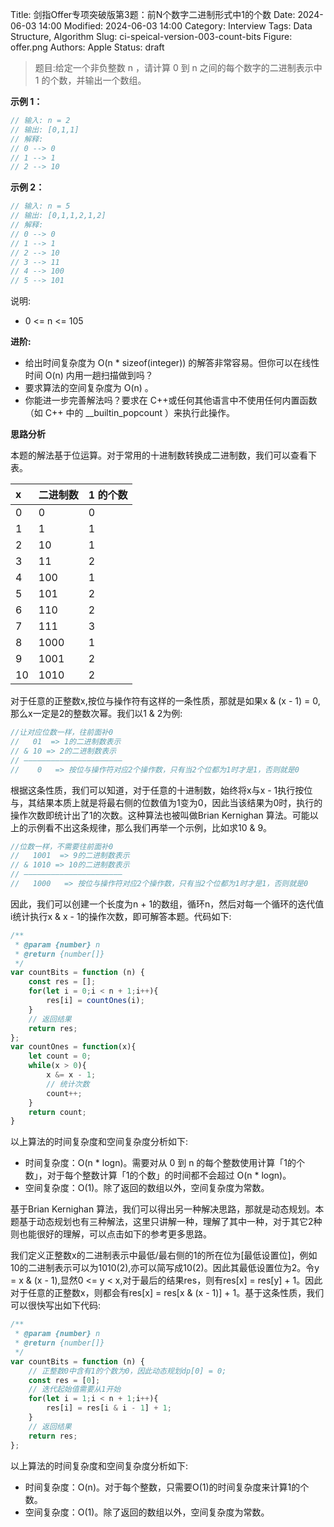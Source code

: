 Title: 剑指Offer专项突破版第3题：前N个数字二进制形式中1的个数
Date: 2024-06-03 14:00
Modified: 2024-06-03 14:00
Category: Interview
Tags: Data Structure, Algorithm
Slug: ci-speical-version-003-count-bits
Figure: offer.png
Authors: Apple
Status: draft

> 题目:给定一个非负整数 n ，请计算 0 到 n 之间的每个数字的二进制表示中 1 的个数，并输出一个数组。

**示例 1：**

```javascript
// 输入: n = 2
// 输出: [0,1,1]
// 解释:
// 0 --> 0
// 1 --> 1
// 2 --> 10
```

**示例 2：**

```javascript
// 输入: n = 5
// 输出: [0,1,1,2,1,2]
// 解释:
// 0 --> 0
// 1 --> 1
// 2 --> 10
// 3 --> 11
// 4 --> 100
// 5 --> 101
```
说明:

- 0 <= n <= 105

**进阶:**

- 给出时间复杂度为  O(n * sizeof(integer))  的解答非常容易。但你可以在线性时间  O(n)  内用一趟扫描做到吗？
- 要求算法的空间复杂度为  O(n) 。
- 你能进一步完善解法吗？要求在 C++或任何其他语言中不使用任何内置函数（如 C++ 中的  __builtin_popcount ）来执行此操作。

**思路分析**

本题的解法基于位运算。对于常用的十进制数转换成二进制数，我们可以查看下表。

|x	|二进制数	|1 的个数|
|:---|:---|:---|
|0	|0	|0|
|1	|1	|1|
|2	|10	|1|
|3	|11	|2|
|4	|100	|1|
|5	|101	|2|
|6	|110	|2|
|7	|111	|3|
|8	|1000	|1|
|9	|1001	|2|
|10	|1010	|2|

对于任意的正整数x,按位与操作符有这样的一条性质，那就是如果x & (x - 1) = 0,那么x一定是2的整数次幂。我们以1 & 2为例:

```javascript
//让对应位数一样，往前面补0
//   01  => 1的二进制数表示
// & 10 => 2的二进制数表示
// ——————————————————————
//    0   => 按位与操作符对应2个操作数，只有当2个位都为1时才是1，否则就是0
```

根据这条性质，我们可以知道，对于任意的十进制数，始终将x与x - 1执行按位与，其结果本质上就是将最右侧的位数值为1变为0，因此当该结果为0时，执行的操作次数即统计出了1的次数。这种算法也被叫做Brian Kernighan 算法。可能以上的示例看不出这条规律，那么我们再举一个示例，比如求10 & 9。

```javascript
//位数一样，不需要往前面补0
//   1001  => 9的二进制数表示
// & 1010 => 10的二进制数表示
// ——————————————————————
//   1000   => 按位与操作符对应2个操作数，只有当2个位都为1时才是1，否则就是0
```

因此，我们可以创建一个长度为n + 1的数组，循环n，然后对每一个循环的迭代值i统计执行x & x - 1的操作次数，即可解答本题。代码如下:

```javascript
/**
 * @param {number} n
 * @return {number[]}
 */
var countBits = function (n) {
    const res = [];
    for(let i = 0;i < n + 1;i++){
        res[i] = countOnes(i);
    }
    // 返回结果
    return res;
};
var countOnes = function(x){
    let count = 0;
    while(x > 0){
        x &= x - 1;
        // 统计次数
        count++;
    }
    return count;
}
```

以上算法的时间复杂度和空间复杂度分析如下:

- 时间复杂度：O(n * logn)。需要对从 0 到 n 的每个整数使用计算「1的个数」，对于每个整数计算「1的个数」的时间都不会超过 O(n * logn)。
- 空间复杂度：O(1)。除了返回的数组以外，空间复杂度为常数。

基于Brian Kernighan 算法，我们可以得出另一种解决思路，那就是动态规划。本题基于动态规划也有三种解法，这里只讲解一种，理解了其中一种，对于其它2种则也能很好的理解，可以点击如下的参考更多思路。

我们定义正整数x的二进制表示中最低/最右侧的1的所在位为[最低设置位]，例如10的二进制表示可以为1010(2),亦可以简写成10(2)。因此其最低设置位为2。令y = x & (x - 1),显然0 <= y < x,对于最后的结果res，则有res[x] = res[y] + 1。因此对于任意的正整数x，则都会有res[x] = res[x & (x - 1)] + 1。基于这条性质，我们可以很快写出如下代码:

```javascript
/**
 * @param {number} n
 * @return {number[]}
 */
var countBits = function (n) {
    // 正整数0中含有1的个数为0，因此动态规划dp[0] = 0;
    const res = [0];
    // 迭代起始值需要从1开始
    for(let i = 1;i < n + 1;i++){
        res[i] = res[i & i - 1] + 1;
    }
    // 返回结果
    return res;
};
```

以上算法的时间复杂度和空间复杂度分析如下:

- 时间复杂度：O(n)。对于每个整数，只需要O(1)的时间复杂度来计算1的个数。
- 空间复杂度：O(1)。除了返回的数组以外，空间复杂度为常数。